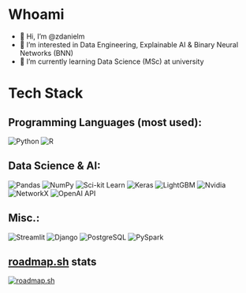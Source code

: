 # Whoami
- 👋 Hi, I’m @zdanielm
- 👀 I’m interested in Data Engineering, Explainable AI & Binary Neural Networks (BNN)
- 🌱 I’m currently learning Data Science (MSc) at university 

# Tech Stack

## Programming Languages (most used):
![Python](https://img.shields.io/badge/-Python-3776AB?logo=python&style=flat&logoColor=white) ![R](https://img.shields.io/badge/-R-276DC3?logo=r&style=flat&logoColor=white)

## Data Science & AI:
![Pandas](https://img.shields.io/badge/-Pandas-150458?logo=pandas&style=flat) ![NumPy](https://img.shields.io/badge/-NumPy-013243?logo=numpy&style=flat) ![Sci-kit Learn](https://img.shields.io/badge/-Sci--kit%20Learn-F7931E?logo=scikitlearn&style=flat&logoColor=white) ![Keras](https://img.shields.io/badge/-Keras-D00000?logo=keras&style=flat) ![LightGBM](https://img.shields.io/badge/-LightGBM-darkorange?logo=lightgbm&style=flat) ![Nvidia](https://img.shields.io/badge/-cuda-76B900?logo=nvidia&style=flat&logoColor=white) ![NetworkX](https://img.shields.io/badge/-NetworkX-darkgreen?logo=NetworkX&style=flat) ![OpenAI API](https://img.shields.io/badge/-OpenAI%20API-412991?logo=openai&style=flat&logoColor=white) 

## Misc.:
![Streamlit](https://img.shields.io/badge/-Streamlit-FF4B4B?logo=streamlit&style=flat&logoColor=white) ![Django](https://img.shields.io/badge/-Django-092E20?logo=django&style=flat) ![PostgreSQL](https://img.shields.io/badge/-PostgreSQL-4169E1?logo=postgresql&style=flat&logoColor=white) ![PySpark](https://img.shields.io/badge/-PySpark-E25A1C?logo=apachespark&style=flat&logoColor=white)

## [roadmap.sh](https://roadmap.sh) stats
[![roadmap.sh](https://api.roadmap.sh/v1-badge/tall/662913dc4e8cd00d388a86e0?variant=dark)](https://roadmap.sh)

<!---
zdanielm/zdanielm is a ✨ special ✨ repository because its `README.md` (this file) appears on your GitHub profile.
You can click the Preview link to take a look at your changes.
--->
